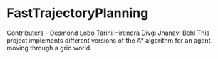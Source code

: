 # FastTrajectoryPlanning

Contributers - 
Desmond Lobo
Tarini Hirendra Divgi
Jhanavi Behl
This project implements different versions of the A* algorithm for an agent moving through a grid world.
